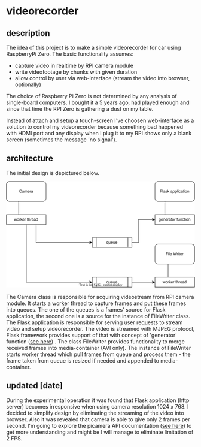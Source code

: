 # videorecorder

## description
The idea of this project is to make a simple videorecorder for car using RaspberryPi Zero.
The basic functionality assumes:
 - capture video in realtime by RPI camera module
 - write videofootage by chunks with given duration
 - allow control by user via web-interface (stream the video into browser, optionally)

The choice of Raspberry Pi Zero is not determined by any analysis of single-board computers.
I bought it a 5 years ago, had played enough and since that time the RPI Zero is gathering a dust on my table.

Instead of attach and setup a touch-screen I've choosen web-interface as a solution to control my videorecorder
because something bad happened with HDMI port and any display when I plug it to my RPI shows only a blank screen
(sometimes the message 'no signal').


## architecture
The initial design is depictured below.

![Architecture](./assets/architecture.drawio.svg)

The Camera class is responsible for acquiring videostream from RPI camera module. It starts a worker thread to capture frames and put these frames into queues. The one of the queues 
is a frames' source for Flask application, the second one is a source for the instance of FileWriter class. The Flask application is responsible for serving user requests to stream 
video and setup videorecorder. The video is streamed with MJPEG protocol, Flask framework provides support of that with concept of 'generator' function 
([see here](https://blog.miguelgrinberg.com/post/video-streaming-with-flask)) . The class FileWriter provides functionality to merge received frames into media-container (AVI only).
The instance of FileWriter starts worker thread which pull frames from queue and process them - the frame taken from queue is resized if needed and appended to media-container.

## updated [date]
During the experimental operation it was found that Flask application (http server) becomes irresponsive when using camera resolution 1024 x 768. 
I decided to simplify design by eliminating the streaming of the video into browser. Also it was revealed that camera is able to give only 2 frames per second.
I'm going to explore the picamera API documentation ([see here](https://picamera.readthedocs.io/en/release-1.13/index.html)) to get more understanding and might be I will manage to eliminate limitation of 2 FPS.
